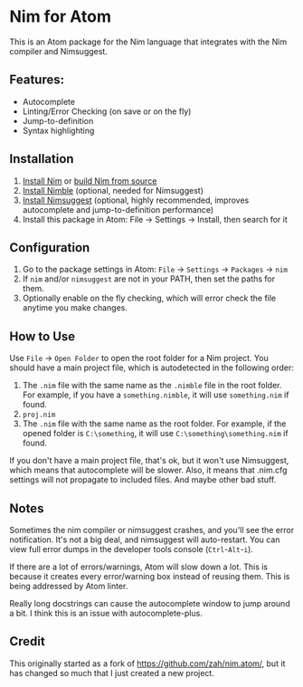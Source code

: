 # Nim for Atom

This is an Atom package for the Nim language that integrates with the Nim compiler and Nimsuggest.

## Features:
* Autocomplete
* Linting/Error Checking (on save or on the fly)
* Jump-to-definition
* Syntax highlighting

## Installation
1. [Install Nim](http://nim-lang.org/download.html) or [build Nim from source](https://github.com/nim-lang/Nim)
2. [Install Nimble](https://github.com/nim-lang/nimble) (optional, needed for Nimsuggest)
3. [Install Nimsuggest](https://github.com/nim-lang/nimsuggest) (optional, highly recommended, improves autocomplete and jump-to-definition performance)
4. Install this package in Atom: File -> Settings -> Install, then search for it

## Configuration
1. Go to the package settings in Atom: `File` -> `Settings` -> `Packages` -> `nim`
2. If `nim` and/or `nimsuggest` are not in your PATH, then set the paths for them.
3. Optionally enable on the fly checking, which will error check the file anytime you make changes.

## How to Use
Use `File` -> `Open Folder` to open the root folder for a Nim project.  You should have a main project file, which is autodetected in the following order:
1. The `.nim` file with the same name as the `.nimble` file in the root folder.  For example, if you have a `something.nimble`, it will use `something.nim` if found.
2. `proj.nim`
3. The `.nim` file with the same name as the root folder.  For example, if the opened folder is `C:\something`, it will use `C:\something\something.nim` if found.

If you don't have a main project file, that's ok, but it won't use Nimsuggest, which means that autocomplete will be slower.  Also, it means that .nim.cfg settings will not propagate to included files.  And maybe other bad stuff.

## Notes
Sometimes the nim compiler or nimsuggest crashes, and you'll see the error notification.  It's not a big deal, and nimsuggest will auto-restart.  You can view full error dumps in the developer tools console (`Ctrl`-`Alt`-`i`).

If there are a lot of errors/warnings, Atom will slow down a lot.  This is because it creates every error/warning box instead of reusing them.  This is being addressed by Atom linter.

Really long docstrings can cause the autocomplete window to jump around a bit.  I think this is an issue with autocomplete-plus.

## Credit

This originally started as a fork of https://github.com/zah/nim.atom/, but it has changed so much that I just created a new project.